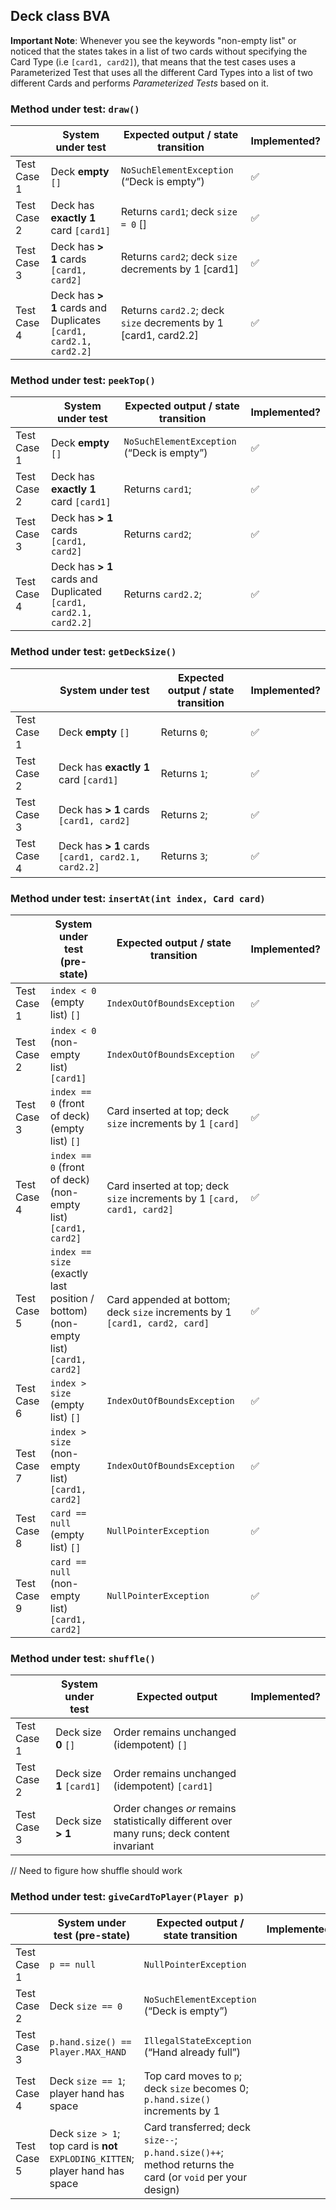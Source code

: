 ## Deck class BVA

**Important Note**: Whenever you see the keywords "non-empty list" or noticed that the states takes in a list of two
cards without specifying the Card Type (i.e `[card1, card2]`), that means that the test cases uses a Parameterized Test
that uses all the different Card Types into a list of two different Cards and performs _Parameterized Tests_ based on
it.

### Method under test: `draw()`

|             | System under test                                                 | Expected output / state transition                              | Implemented?       |
|-------------|-------------------------------------------------------------------|-----------------------------------------------------------------|--------------------|
| Test Case 1 | Deck **empty** `[]`                                               | `NoSuchElementException` (“Deck is empty”)                      | :white_check_mark: |
| Test Case 2 | Deck has **exactly 1** card `[card1]`                             | Returns `card1`; deck `size = 0` []                             | :white_check_mark: |
| Test Case 3 | Deck has **> 1** cards `[card1, card2]`                           | Returns `card2`; deck `size` decrements by 1 [card1]            | :white_check_mark: |
| Test Case 4 | Deck has **> 1** cards and Duplicates `[card1, card2.1, card2.2]` | Returns `card2.2`; deck `size` decrements by 1 [card1, card2.2] | :white_check_mark: |

### Method under test: `peekTop()`

|             | System under test                                                 | Expected output / state transition         | Implemented?       |
|-------------|-------------------------------------------------------------------|--------------------------------------------|--------------------|
| Test Case 1 | Deck **empty** `[]`                                               | `NoSuchElementException` (“Deck is empty”) | :white_check_mark: |
| Test Case 2 | Deck has **exactly 1** card `[card1]`                             | Returns `card1`;                           | :white_check_mark: |
| Test Case 3 | Deck has **> 1** cards `[card1, card2]`                           | Returns `card2`;                           | :white_check_mark: |
| Test Case 4 | Deck has **> 1** cards and Duplicated `[card1, card2.1, card2.2]` | Returns `card2.2`;                         | :white_check_mark: |

### Method under test: `getDeckSize()`

|             | System under test                                  | Expected output / state transition | Implemented?       |
|-------------|----------------------------------------------------|------------------------------------|--------------------|
| Test Case 1 | Deck **empty** `[]`                                | Returns `0`;                       | :white_check_mark: |
| Test Case 2 | Deck has **exactly 1** card `[card1]`              | Returns `1`;                       | :white_check_mark: |
| Test Case 3 | Deck has **> 1** cards `[card1, card2]`            | Returns `2`;                       | :white_check_mark: |
| Test Case 4 | Deck has **> 1** cards `[card1, card2.1, card2.2]` | Returns `3`;                       | :white_check_mark: |

### Method under test: `insertAt(int index, Card card)`

|             | System under test (pre-state)                                                       | Expected output / state transition                                          | Implemented?       |
|-------------|-------------------------------------------------------------------------------------|-----------------------------------------------------------------------------|--------------------|
| Test Case 1 | `index < 0` (empty list)     `[]`                                                   | `IndexOutOfBoundsException`                                                 | :white_check_mark: |
| Test Case 2 | `index < 0` (non-empty list) `[card1]`                                              | `IndexOutOfBoundsException`                                                 | :white_check_mark: |
| Test Case 3 | `index == 0` (front of deck) (empty list)  `[]`                                     | Card inserted at top; deck `size` increments by 1 `[card]`                  | :white_check_mark: |
| Test Case 4 | `index == 0` (front of deck) (non-empty list)  `[card1, card2]`                     | Card inserted at top; deck `size` increments by 1 `[card, card1, card2]`    | :white_check_mark: |
| Test Case 5 | `index == size` (exactly last position / bottom)  (non-empty list) `[card1, card2]` | Card appended at bottom; deck `size` increments by 1 `[card1, card2, card]` | :white_check_mark: |
| Test Case 6 | `index > size` (empty list)   `[]`                                                  | `IndexOutOfBoundsException`                                                 | :white_check_mark: |
| Test Case 7 | `index > size` (non-empty list) `[card1, card2]`                                    | `IndexOutOfBoundsException`                                                 | :white_check_mark: |
| Test Case 8 | `card == null` (empty list)    `[]`                                                 | `NullPointerException`                                                      | :white_check_mark: |
| Test Case 9 | `card == null` (non-empty list) `[card1, card2]`                                    | `NullPointerException`                                                      | :white_check_mark: |

### Method under test: `shuffle()`

|             | System under test         | Expected output                                                                           | Implemented? |
|-------------|---------------------------|-------------------------------------------------------------------------------------------|--------------|
| Test Case 1 | Deck size **0** `[]`      | Order remains unchanged (idempotent) `[]`                                                 |              |
| Test Case 2 | Deck size **1** `[card1]` | Order remains unchanged (idempotent) `[card1]`                                            |              |
| Test Case 3 | Deck size **> 1**         | Order changes _or_ remains statistically different over many runs; deck content invariant |              |

// Need to figure how shuffle should work

### Method under test: `giveCardToPlayer(Player p)`

|             | System under test (pre-state)                                                  | Expected output / state transition                                                                      | Implemented? |
|-------------|--------------------------------------------------------------------------------|---------------------------------------------------------------------------------------------------------|--------------|
| Test Case 1 | `p == null`                                                                    | `NullPointerException`                                                                                  |              |
| Test Case 2 | Deck `size == 0`                                                               | `NoSuchElementException` (“Deck is empty”)                                                              |              |
| Test Case 3 | `p.hand.size() == Player.MAX_HAND`                                             | `IllegalStateException` (“Hand already full”)                                                           |              |
| Test Case 4 | Deck `size == 1`; player hand has space                                        | Top card moves to `p`; deck `size` becomes 0; `p.hand.size()` increments by 1                           |              |
| Test Case 5 | Deck `size > 1`; top card is **not** `EXPLODING_KITTEN`; player hand has space | Card transferred; deck `size--`; `p.hand.size()++`; method returns the card (or `void` per your design) |              |
